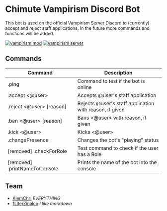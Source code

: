 # Chimute Vampirism Discord Bot
This bot is used on the official Vampirism Server Discord to (currently) accept and reject staff applications. In the future more commands and functions will be added.

[![vampirism mod](https://i.imgur.com/Oj2U8Nc.png)](https://github.com/TeamLapen/Vampirism) [![vampirism server](https://i.imgur.com/kgBP6KW.png)](https://chimute.org/vampirism)

## Commands
| Command | Description |
| ------ | ------ |
| .ping | Command to test if the bot is online |
| .accept <@user> | Accepts @user's staff application |
| .reject <@user> [reason] | Rejects @user's staff application with reason, if given |
| .ban <@user> [reason] | Bans <@user> with reason, if given |
| .kick <@user> | Kicks <@user> |
| .changePresence <text> | Changes the bot's "playing" status |
| [removed] .checkForRole | Test command to check if the user has a Role |
| [removed] .printNameToConsole | Prints the name of the bot into the console |

## Team
- [KlemChri](https://klemchri.de) _EVERYTHING_
- [1LiterZinalco](https://chimute.org) _I like markdown_
